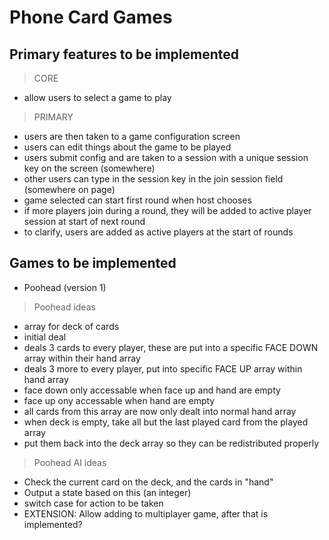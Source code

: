Phone Card Games
=================================
Primary features to be implemented
---------------------------------
> CORE
- allow users to select a game to play

>PRIMARY
- users are then taken to a game configuration screen
- users can edit things about the game to be played
- users submit config and are taken to a session with a unique session key on the screen (somewhere)
- other users can type in the session key in the join session field (somewhere on page)
- game selected can start first round when host chooses
- if more players join during a round, they will be added to active player session at start of next round
- to clarify, users are added as active players at the start of rounds

Games to be implemented
------------------------------
- Poohead (version 1)

>Poohead ideas
- array for deck of cards
- initial deal
- deals 3 cards to every player, these are put into a specific FACE DOWN array within their hand array
- deals 3 more to every player, put into specific FACE UP array within hand array
- face down only accessable when face up and hand are empty
- face up ony accessable when hand are empty
- all cards from this array are now only dealt into normal hand array
- when deck is empty, take all but the last played card from the played array
- put them back into the deck array so they can be redistributed properly

> Poohead AI ideas
- Check the current card on the deck, and the cards in "hand"
- Output a state based on this (an integer)
- switch case for action to be taken
- EXTENSION: Allow adding to multiplayer game, after that is implemented?
